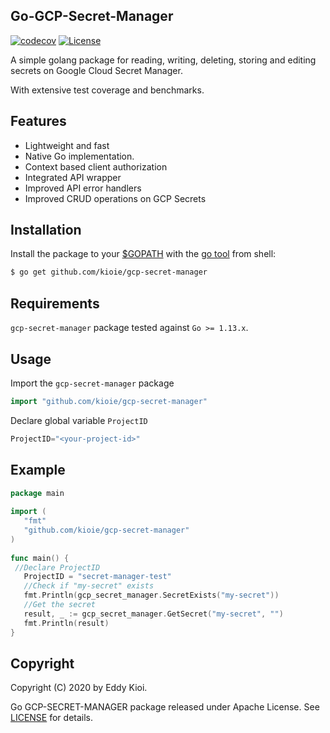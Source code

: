 
## **Go-GCP-Secret-Manager**

[![codecov](https://codecov.io/gh/kioie/gcp-secret-manager/branch/master/graph/badge.svg)](https://codecov.io/gh/kioie/gcp-secret-manager)
[![License](https://img.shields.io/badge/License-Apache%202.0-blue.svg)](https://github.com/kioie/gcp-secret-manager/blob/master/LICENSE)


A simple golang package for reading, writing, deleting, storing and editing secrets on Google Cloud Secret Manager.

With extensive test coverage and benchmarks.
## Features
  * Lightweight and fast
  * Native Go implementation. 
  * Context based client authorization
  * Integrated API wrapper
  * Improved API error handlers
  * Improved CRUD operations on GCP Secrets

## Installation

Install the package to your [$GOPATH](https://github.com/golang/go/wiki/GOPATH "GOPATH") with the [go tool](https://golang.org/cmd/go/ "go command") from shell:
```bash
$ go get github.com/kioie/gcp-secret-manager
```

## Requirements

`gcp-secret-manager` package tested against `Go >= 1.13.x`.

## Usage
Import the `gcp-secret-manager` package
``` go
import "github.com/kioie/gcp-secret-manager"
```
Declare global variable `ProjectID`
``` go
ProjectID="<your-project-id>"
```
## Example

``` go
package main  
  
import (  
   "fmt"  
   "github.com/kioie/gcp-secret-manager"  
)  
  
func main() {  
 //Declare ProjectID
   ProjectID = "secret-manager-test"  
   //Check if "my-secret" exists
   fmt.Println(gcp_secret_manager.SecretExists("my-secret"))  
   //Get the secret  
   result, _ := gcp_secret_manager.GetSecret("my-secret", "")  
   fmt.Println(result)
}
```

## Copyright

Copyright (C) 2020 by Eddy Kioi.

Go GCP-SECRET-MANAGER package released under Apache License.
See [LICENSE](https://github.com/kioie/gcp-secret-manager/blob/master/LICENSE) for details.